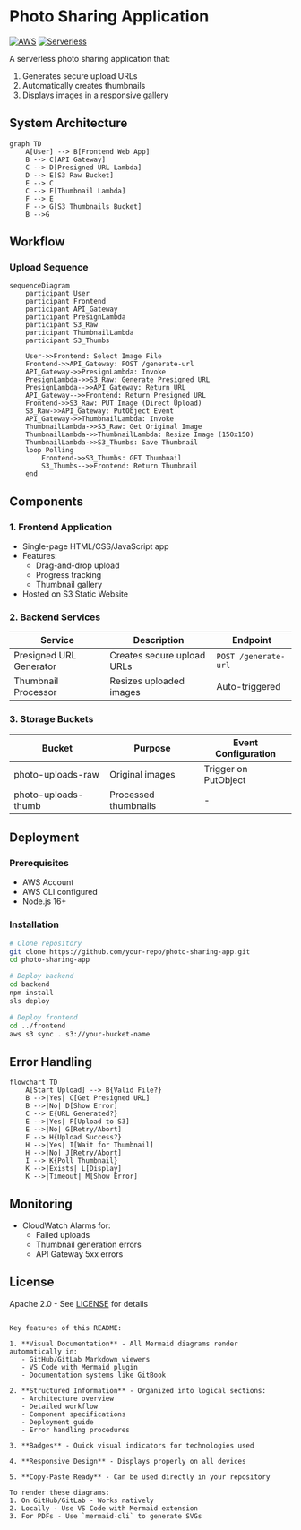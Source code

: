 
# Photo Sharing Application

[![AWS](https://img.shields.io/badge/AWS-%23FF9900.svg?style=for-the-badge&logo=amazon-aws&logoColor=white)](https://aws.amazon.com)
[![Serverless](https://img.shields.io/badge/Serverless-FD5750?style=for-the-badge&logo=serverless&logoColor=white)](https://serverless.com)

A serverless photo sharing application that:
1. Generates secure upload URLs
2. Automatically creates thumbnails
3. Displays images in a responsive gallery

## System Architecture

```mermaid
graph TD
    A[User] --> B[Frontend Web App]
    B --> C[API Gateway]
    C --> D[Presigned URL Lambda]
    D --> E[S3 Raw Bucket]
    E --> C
    C --> F[Thumbnail Lambda]
    F --> E
    F --> G[S3 Thumbnails Bucket]
    B -->G
```

## Workflow

### Upload Sequence

```mermaid
sequenceDiagram
    participant User
    participant Frontend
    participant API_Gateway
    participant PresignLambda
    participant S3_Raw
    participant ThumbnailLambda
    participant S3_Thumbs
    
    User->>Frontend: Select Image File
    Frontend->>API_Gateway: POST /generate-url
    API_Gateway->>PresignLambda: Invoke
    PresignLambda->>S3_Raw: Generate Presigned URL
    PresignLambda-->>API_Gateway: Return URL
    API_Gateway-->>Frontend: Return Presigned URL
    Frontend->>S3_Raw: PUT Image (Direct Upload)
    S3_Raw->>API_Gateway: PutObject Event
    API_Gateway->>ThumbnailLambda: Invoke
    ThumbnailLambda->>S3_Raw: Get Original Image
    ThumbnailLambda->>ThumbnailLambda: Resize Image (150x150)
    ThumbnailLambda->>S3_Thumbs: Save Thumbnail
    loop Polling
        Frontend->>S3_Thumbs: GET Thumbnail
        S3_Thumbs-->>Frontend: Return Thumbnail
    end
```

## Components

### 1. Frontend Application
- Single-page HTML/CSS/JavaScript app
- Features:
  - Drag-and-drop upload
  - Progress tracking
  - Thumbnail gallery
- Hosted on S3 Static Website

### 2. Backend Services
| Service | Description | Endpoint |
|---------|-------------|----------|
| Presigned URL Generator | Creates secure upload URLs | `POST /generate-url` |
| Thumbnail Processor | Resizes uploaded images | Auto-triggered |

### 3. Storage Buckets
| Bucket | Purpose | Event Configuration |
|--------|---------|---------------------|
| photo-uploads-raw | Original images | Trigger on PutObject |
| photo-uploads-thumb | Processed thumbnails | - |

## Deployment

### Prerequisites
- AWS Account
- AWS CLI configured
- Node.js 16+

### Installation
```bash
# Clone repository
git clone https://github.com/your-repo/photo-sharing-app.git
cd photo-sharing-app

# Deploy backend
cd backend
npm install
sls deploy

# Deploy frontend
cd ../frontend
aws s3 sync . s3://your-bucket-name
```

## Error Handling

```mermaid
flowchart TD
    A[Start Upload] --> B{Valid File?}
    B -->|Yes| C[Get Presigned URL]
    B -->|No| D[Show Error]
    C --> E{URL Generated?}
    E -->|Yes| F[Upload to S3]
    E -->|No| G[Retry/Abort]
    F --> H{Upload Success?}
    H -->|Yes| I[Wait for Thumbnail]
    H -->|No| J[Retry/Abort]
    I --> K{Poll Thumbnail}
    K -->|Exists| L[Display]
    K -->|Timeout| M[Show Error]
```

## Monitoring
- CloudWatch Alarms for:
  - Failed uploads
  - Thumbnail generation errors
  - API Gateway 5xx errors

## License
Apache 2.0 - See [LICENSE](LICENSE) for details
```

Key features of this README:

1. **Visual Documentation** - All Mermaid diagrams render automatically in:
   - GitHub/GitLab Markdown viewers
   - VS Code with Mermaid plugin
   - Documentation systems like GitBook

2. **Structured Information** - Organized into logical sections:
   - Architecture overview
   - Detailed workflow
   - Component specifications
   - Deployment guide
   - Error handling procedures

3. **Badges** - Quick visual indicators for technologies used

4. **Responsive Design** - Displays properly on all devices

5. **Copy-Paste Ready** - Can be used directly in your repository

To render these diagrams:
1. On GitHub/GitLab - Works natively
2. Locally - Use VS Code with Mermaid extension
3. For PDFs - Use `mermaid-cli` to generate SVGs

